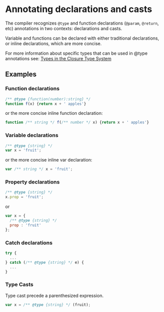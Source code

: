 # Annotating declarations and casts

The compiler recognizes `@type` and function declarations (`@param`, `@return`, etc) annotations in two contexts: declarations and casts.

Variable and functions can be declared with either traditional declarations, or inline declarations, which are more concise.

For more information about specific types that can be used in @type annotations see:
[Types in the Closure Type System](https://github.com/google/closure-compiler/wiki/Types-in-the-Closure-Type-System)

## Examples

### Function declarations

```js
/** @type {function(number):string} */
function f(x) {return x + ' apples'}
```
or the more concise inline function declaration:
```js
function /** string */ f(/** number */ x) {return x + ' apples'}
```

### Variable declarations

```js
/** @type {string} */
var x = 'fruit';
```
or the more concise inline var declaration:
```js
var /** string */ x = 'fruit';
```

### Property declarations
```js
/** @type {string} */
x.prop = 'fruit';
```
or

```js
var x = {
  /** @type {string} */
  prop : 'fruit'
};
```

### Catch declarations

```js
try { 
  ... 
} catch (/** @type {string} */ e) {
  ...
}
```

### Type Casts

Type cast precede a parenthesized expression.

```js
var x = /** @type {string} */ (fruit);
```